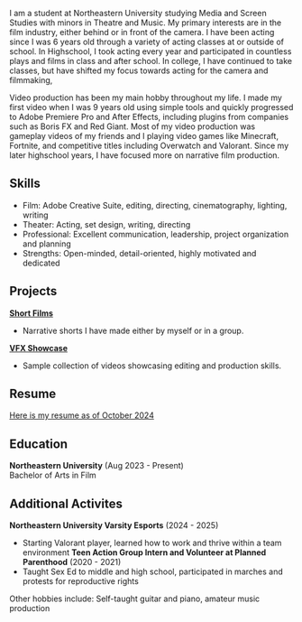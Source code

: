 <!---
documentation on themes etc: https://docs.github.com/en/pages/setting-up-a-github-pages-site-with-jekyll/adding-a-theme-to-your-github-pages-site-using-jekyll
-->
I am a student at Northeastern University studying Media and Screen Studies with minors in Theatre and Music. My primary interests are in the film industry, either behind or in front of the camera. I have been acting since I was 6 years old through a variety of acting classes at or outside of school. In Highschool, I took acting every year and participated in countless plays and films in class and after school. In college, I have continued to take classes, but have shifted my focus towards acting for the camera and filmmaking,

Video production has been my main hobby throughout my life. I made my first video when I was 9 years old using simple tools and quickly progressed to Adobe Premiere Pro and After Effects, including plugins from companies such as Boris FX and Red Giant. Most of my video production was gameplay videos of my friends and I playing video games like Minecraft, Fortnite, and competitive titles including Overwatch and Valorant. Since my later highschool years, I have focused more on narrative film production.

## Skills
- Film: Adobe Creative Suite, editing, directing, cinematography, lighting, writing
- Theater: Acting, set design, writing, directing
- Professional: Excellent communication, leadership, project organization and planning
- Strengths: Open-minded, detail-oriented, highly motivated and dedicated

## Projects
[**Short Films**](projects/shortfilms)
- Narrative shorts I have made either by myself or in a group.

[**VFX Showcase**](projects/VFXshowcase)
- Sample collection of videos showcasing editing and production skills.

## Resume
[Here is my resume as of October 2024](assets/Resume.pdf)

## Education
**Northeastern University** (Aug 2023 - Present)    
Bachelor of Arts in Film

## Additional Activites 
**Northeastern University Varsity Esports** (2024 - 2025)
- Starting Valorant player, learned how to work and thrive within a team environment
**Teen Action Group Intern and Volunteer at Planned Parenthood** (2020 - 2021)
- Taught Sex Ed to middle and high school, participated in marches and protests for reproductive rights

Other hobbies include: Self-taught guitar and piano, amateur music production

